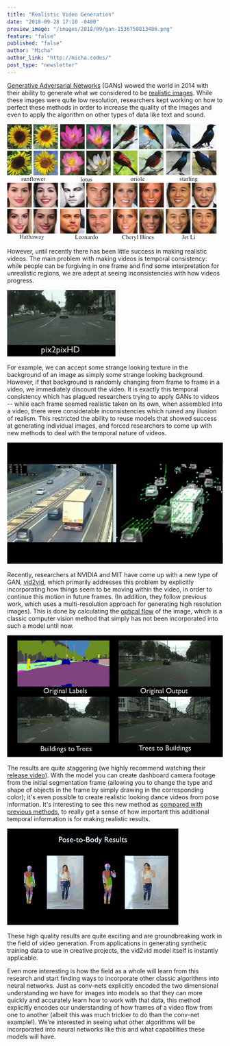 ```yaml
---
title: "Realistic Video Generation"
date: "2018-09-28 17:10 -0400"
preview_image: "/images/2018/09/gan-1536758013486.png"
feature: "false"
published: "false"
author: "Micha"
author_link: "http://micha.codes/"
post_type: "newsletter"
---
```


[Generative Adversarial Networks][6] (GANs) wowed the world in 2014 with their
ability to generate what we considered to be [realistic images][4]. While these
images were quite low resolution, researchers kept working on how to perfect
these methods in order to increase the quality of the images and even to apply
the algorithm on other types of data like text and sound.

![](/images/2018/09/gan-1536758013486.png)

However, until recently there has been little success in making realistic
videos. The main problem with making videos is temporal consistency: while
people can be forgiving in one frame and find some interpretation for
unrealistic regions, we are adept at seeing inconsistencies with how videos
progress.

![](/images/2018/09/pix2pixhd-1536757958811.gif)

For example, we can accept some strange looking texture in the background of an
image as simply some strange looking background. However, if that background is
randomly changing from frame to frame in a video, we immediately discount the
video. It is exactly this temporal consistency which has plagued researchers
trying to apply GANs to videos -- while each frame seemed realistic taken on
its own, when assembled into a video, there were considerable inconsistencies
which ruined any illusion of realism. This restricted the ability to reuse
models that showed success at generating individual images, and forced
researchers to come up with new methods to deal with the temporal nature of
videos.

![](/images/2018/09/maxresdefault-1536763922861.jpg)

Recently, researchers at NVIDIA and MIT have come up with a new type of
GAN, [vid2vid][1], which primarily addresses this problem by explicitly
incorporating how things seem to be moving within the video, in order to continue
this motion in future frames. (In addition, they follow previous work, which uses
a multi-resolution approach for generating high resolution images). This is done
by calculating the [optical flow][5] of the image, which is a classic computer
vision method that simply has not been incorporated into such a model until now.

![](/images/2018/09/citysmall-1536759505454.gif)

The results are quite staggering (we highly recommend watching their [release
video][2]). With the model you can create dashboard camera footage from the initial
segmentation frame (allowing you to change the type and shape of objects in the
frame by simply drawing in the corresponding color); it's even possible to create realistic looking
dance videos from pose information. It's interesting to see this new method as
[compared with previous methods][3], to really get a sense of how important this
additional temporal information is for making realistic results.

![](/images/2018/09/pose_to_body_vid2vi2-1536757918891.gif)

These high quality results are quite exciting and are groundbreaking work in
the field of video generation. From applications in generating synthetic
training data to use in creative projects, the vid2vid model itself is instantly
applicable.

Even more interesting is how the field as a whole will learn from this
research and start finding ways to incorporate other classic algorithms into
neural networks. Just as conv-nets explicitly encoded the two dimensional
understanding we have for images into models so that they can more quickly and
accurately learn how to work with that data, this method explicitly encodes our
understanding of how frames of a video flow from one to another (albeit this was
much trickier to do than the conv-net example!). We're interested in seeing what
other algorithms will be incorporated into neural networks like this and what
capabilities these models will have.

[1]: https://tcwang0509.github.io/vid2vid/
[2]: https://www.youtube.com/watch?v=GrP_aOSXt5U&feature=youtu.be
[3]: https://www.youtube.com/watch?v=A7g4mLD1E1E
[4]: https://arxiv.org/abs/1701.07875
[5]: https://en.wikipedia.org/wiki/Optical_flow
[6]: https://arxiv.org/abs/1406.2661
